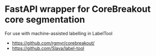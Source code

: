 # FastAPI wrapper for CoreBreakout core segmentation

For use with machine-assisted labelling in LabelTool

 * https://github.com/rgmyr/corebreakout/
 * https://github.com/Slava/label-tool


